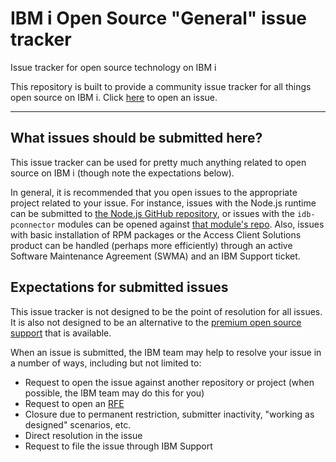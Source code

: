 # IBM i Open Source "General" issue tracker

Issue tracker for open source technology on IBM i

This repository is built to provide a community issue tracker for all things
open source on IBM i. Click [here](https://github.com/IBM/ibmi-oss-issues/issues/new/choose)
to open an issue.

----

## What issues should be submitted here?

This issue tracker can be used for pretty much anything related to open source
on IBM i (though note the expectations below).

In general, it is recommended that you open issues to the appropriate project
related to your issue. For instance, issues with the Node.js runtime can be
submitted to [the Node.js GitHub repository](https://github.com/nodejs/node),
or issues with the `idb-pconnector` modules can be opened against
[that module's repo](https://github.com/IBM/nodejs-idb-pconnector/). Also,
issues with basic installation of RPM packages or the Access Client Solutions
product can be handled (perhaps more efficiently) through an active Software
Maintenance Agreement (SWMA) and an IBM Support ticket.


## Expectations for submitted issues

This issue tracker is not designed to be the point of resolution for all issues.
It is also not designed to be an alternative to the [premium open source support](http://ibm.biz/ibmi-oss-support)
that is available.

When an issue is submitted, the IBM team may help to resolve your issue in a
number of ways, including but not limited to:

- Request to open the issue against another repository or project (when possible,
the IBM team may do this for you)
- Request to open an [RFE](https://www.ibm.com/support/pages/rfe-request-enhancement-ibm-i)
- Closure due to permanent restriction, submitter inactivity, "working as designed"
scenarios, etc.
- Direct resolution in the issue
- Request to file the issue through IBM Support
